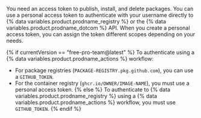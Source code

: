 You need an access token to publish, install, and delete packages. You can use a personal access token to authenticate with your username directly to {% data variables.product.prodname_registry %} or the {% data variables.product.prodname_dotcom %} API. When you create a personal access token, you can assign the token different scopes depending on your needs.

{% if currentVersion == "free-pro-team@latest" %}
To authenticate using a {% data variables.product.prodname_actions %} workflow:
- For package registries (`PACKAGE-REGISTRY.pkg.github.com`), you can use a `GITHUB_TOKEN`.
- For the container registry (`ghcr.io/OWNER/IMAGE-NAME`), you must use a personal access token.
{% else %}
To authenticate to {% data variables.product.prodname_registry %} using a {% data variables.product.prodname_actions %} workflow, you must use `GITHUB_TOKEN`.
{% endif %}
